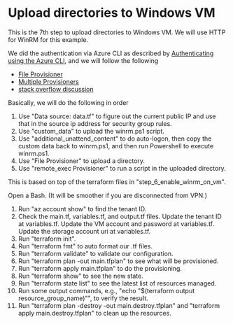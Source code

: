 # Upload directories to Windows VM

This is the 7th step to upload directories to Windows VM. We will use HTTP for WinRM for this example.

We did the authentication via Azure CLI as described by [Authenticating using the Azure CLI](https://registry.terraform.io/providers/hashicorp/azuread/latest/docs/guides/azure_cli), and we will follow the following

- [File Provisioner](https://www.terraform.io/language/resources/provisioners/file)
- [Multiple Provisioners](https://www.terraform.io/language/resources/provisioners/syntax#multiple-provisioners)
- [stack overflow discussion](https://stackoverflow.com/questions/62224835/terraform-file-provisioner-to-upload-to-azure-vm-using-winrm-error-i-o-timeout)

Basically, we will do the following in order

1. Use "Data source: data.tf" to figure out the current public IP and use that in the source ip address for security group rules.
2. Use "custom_data" to upload the winrm.ps1 script.
3. Use "additional_unattend_content" to do auto-logon, then copy the custom data back to winrm.ps1, and then run Powershell to execute winrm.ps1.
4. Use "File Provisioner" to upload a directory.
5. Use "remote_exec Provisioner" to run a script in the uploaded directory.

This is based on top of the terraform files in "step_6_enable_winrm_on_vm".

Open a Bash. (It will be smoother if you are disconnected from VPN.)

1. Run "az account show" to find the tenant ID.
2. Check the main.tf, variables.tf, and output.tf files. Update the tenant ID at variables.tf. Update the VM account and password at variables.tf. Update the storage account uri at variables.tf.
3. Run "terraform init".
4. Run "terraform fmt" to auto format our .tf files.
5. Run "terraform validate" to validate our configuration.
6. Run "terraform plan -out main.tfplan" to see what will be provisioned.
7. Run "terraform apply main.tfplan" to do the provisioning.
8. Run "terraform show" to see the new state.
9. Run "terraform state list" to see the latest list of resources managed.
10. Run some output commands, e.g., "echo "$(terraform output resource_group_name)"", to verify the result.
11. Run "terraform plan -destroy -out main.destroy.tfplan" and "terraform apply main.destroy.tfplan" to clean up the resources.
